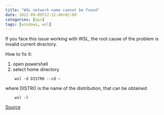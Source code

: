 ```yaml
---
title: "WSL network name cannot be found"
date: 2022-09-09T22:22:48+02:00
categories: [ops]
tags: [windows, wsl]
---
```

If you face this issue working with WSL, the root cause of the problem is invalid current directory.

How to fix it:

1. open powershell
2. select home directory

```
    wsl -d DISTRO --cd ~
```

where DISTRO is the name of the distribution, that can be obtained

```
    wsl -l
```

[Source](https://github.com/microsoft/WSL/issues/7850)

